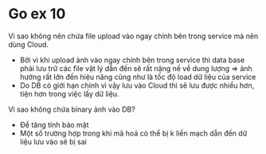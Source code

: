 # Go ex 10
Vì sao không nên chứa file upload vào ngay chính bên trong service mà nên dùng Cloud.
  - Bởi vì khi upload ảnh vào ngay chính bên trong service thì data base phải lưu trữ các file vật lý dẫn đến sẽ rất nặng nề về dung lượng => ảnh hưởng rất lớn đến hiệu năng cũng như là tốc độ load dữ liệu của service 
  - Do DB có giới hạn chính vì vậy lưu vào Cloud thì sẽ lưu được nhiều hơn, tiện hơn trong việc lấy dữ liệu.
  
Vì sao không chứa binary ảnh vào DB?
  - Để tăng tính bảo mật
  - Một số trường hợp trong khi mã hoá có thể bị k liền mạch dẫn đến dữ liệu lưu vào sẽ bị sai 
